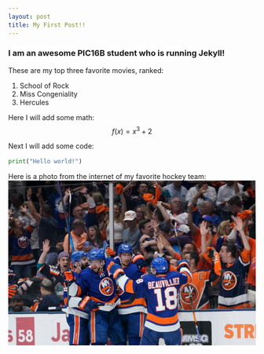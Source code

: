 ```yaml
---
layout: post
title: My First Post!!
---
```

### I am an awesome PIC16B student who is running Jekyll!

These are my top three favorite movies, ranked:
1. School of Rock
2. Miss Congeniality
3. Hercules

Here I will add some math: $$f(x) = x^3 + 2$$

Next I will add some code:
```python
print("Hello world!")
```

Here is a photo from the internet of my favorite hockey team:
![islanders.png](/images/islanders.png)
